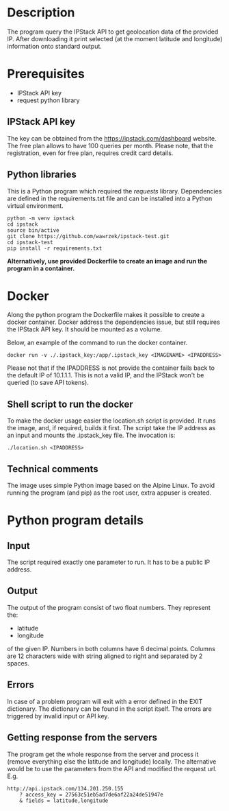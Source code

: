 # Description

The program query the IPStack API to get geolocation data of the provided IP.
After downloading it print selected (at the moment latitude and longitude) information onto standard output.

# Prerequisites

- IPStack API key
- request python library

## IPStack API key
The key can be obtained from the https://ipstack.com/dashboard website.
The free plan allows to have 100 queries per month.
Please note, that the registration, even for free plan, requires credit card details.

## Python libraries
This is a Python program which required the *requests* library.
Dependencies are defined in the requirements.txt file and can be installed into a Python virtual environment.

```
python -m venv ipstack
cd ipstack
source bin/active
git clone https://github.com/wawrzek/ipstack-test.git
cd ipstack-test
pip install -r requirements.txt
```

**Alternatively, use provided Dockerfile to create an image and run the program in a container.**

# Docker

Along the python program the Dockerfile makes it possible to create a docker container.
Docker address the dependencies issue, but still requires the IPStack API key.
It should be mounted as a volume.

Below, an example of the command to run the docker container.

```
docker run -v ./.ipstack_key:/app/.ipstack_key <IMAGENAME> <IPADDRESS>
```
Please not that if the IPADDRESS is not provide the container fails back to the default IP of 10.1.1.1.
This is not a valid IP, and the IPStack won't be queried (to save API tokens).

## Shell script to run the docker

To make the docker usage easier the location.sh script is provided.
It runs the image, and, if required, builds it first.
The script take the IP address as an input and mounts the .ipstack_key file.
The invocation is:

```
./location.sh <IPADDRESS>
```

## Technical comments

The image uses simple Python image based on the Alpine Linux.
To avoid running the program (and pip) as the root user, extra appuser is created.


# Python program details

## Input

The script required exactly one parameter to run.
It has to be a public IP address.

## Output

The output of the program consist of two float numbers.
They represent the:
- latitude
- longitude

of the given IP.
Numbers in both columns have 6 decimal points.
Columns are 12 characters wide with string aligned to right and separated by 2 spaces.

## Errors
In case of a problem program will exit with a error defined in the EXIT dictionary.
The dictionary can be found in the script itself.
The errors are triggered by invalid input or API key.

## Getting response from the servers

The program get the whole response from the server and process it (remove everything else the latitude and longitude) locally.
The alternative would be to use the parameters from the API and modified the request url.
E.g.

```
http://api.ipstack.com/134.201.250.155
    ? access_key = 27563c51eb5ad7de6af22a24de51947e
    & fields = latitude,longitude
```

